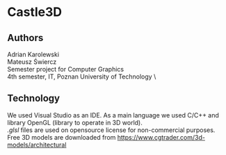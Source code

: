 # Castle3D
## Authors
Adrian Karolewski \
Mateusz Świercz \
Semester project for Computer Graphics \
4th semester, IT, Poznan University of Technology \
## Technology
We used Visual Studio as an IDE. As a main language we used C/C++ and library OpenGL (library to operate in 3D world). \
*.glsl* files are used on opensource license for non-commercial purposes. \
Free 3D models are downloaded from https://www.cgtrader.com/3d-models/architectural